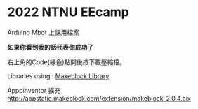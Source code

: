 # 2022 NTNU EEcamp
Arduino Mbot 上課用檔案

**如果你看到我的話代表你成功了**

右上角的Code(綠色)點開後按下載壓縮檔。

Libraries using : [Makeblock Library](https://github.com/Makeblock-official/Makeblock-Libraries)

Apppinventor 擴充 http://appstatic.makeblock.com/extension/makeblock_2.0.4.aix
